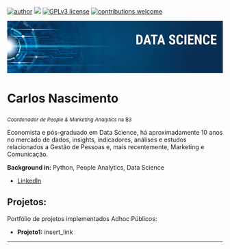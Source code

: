 [![author](https://img.shields.io/badge/author-ocarlosnascimento-red.svg)](https://br.linkedin.com/in/carlos-nascimento-00303a18b) [![](https://img.shields.io/badge/python-3.7+-blue.svg)](https://www.python.org/downloads/release/python-365/) [![GPLv3 license](https://img.shields.io/badge/License-GPLv3-blue.svg)](http://perso.crans.org/besson/LICENSE.html) [![contributions welcome](https://img.shields.io/badge/contributions-welcome-brightgreen.svg?style=flat)](https://github.com/ocarlosnascimento/ds_analytics/issues)

<p align="center">
  <img src="ds-analytics-banner2.png" >
</p>

# Carlos Nascimento
<sub>*Coordenador de People & Marketing Analytics* na B3 </sub>

Economista e pós-graduado em Data Science, há aproximadamente 10 anos no mercado de dados, insights, indicadores, análises e estudos relacionados a Gestão de Pessoas e, mais recentemente, Marketing e Comunicação.


**Background in:** Python, People Analytics, Data Science
* [LinkedIn](https://br.linkedin.com/in/carlos-nascimento-00303a18b)


## Projetos:
Portfólio de projetos implementados Adhoc Públicos:

* **Projeto1:** insert_link

---




